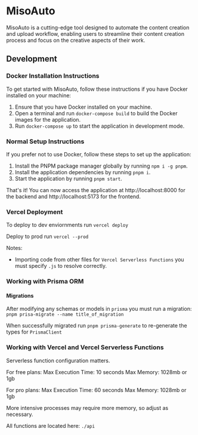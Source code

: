 # MisoAuto

MisoAuto is a cutting-edge tool designed to automate the content creation and upload workflow, enabling users to streamline their content creation process and focus on the creative aspects of their work.

## Development

### Docker Installation Instructions

To get started with MisoAuto, follow these instructions if you have Docker installed on your machine:

1. Ensure that you have Docker installed on your machine.
2. Open a terminal and run `docker-compose build` to build the Docker images for the application.
3. Run `docker-compose up` to start the application in development mode.

### Normal Setup Instructions

If you prefer not to use Docker, follow these steps to set up the application:

1. Install the PNPM package manager globally by running `npm i -g pnpm`.
2. Install the application dependencies by running `pnpm i`.
3. Start the application by running `pnpm start`.

That's it! You can now access the application at http://localhost:8000 for the backend and http://localhost:5173 for the frontend.

### Vercel Deployment

To deploy to dev enviornments run `vercel deploy`

Deploy to prod run `vercel --prod`

Notes:

- Importing code from other files for `Vercel Serverless Functions` you must specify `.js` to resolve correctly.

### Working with Prisma ORM

#### Migrations

After modifying any schemas or models in `prisma` you must run a migration: `pnpm prisa-migrate --name title_of_migration`

When successfully migrated run `pnpm prisma-generate` to re-generate the types for `PrismaClient`

### Working with Vercel and Vercel Serverless Functions

Serverless function configuration matters.

For free plans:
Max Execution Time: 10 seconds
Max Memory: 1028mb or 1gb

For pro plans:
Max Execution Time: 60 seconds
Max Memory: 1028mb or 1gb

More intensive processes may require more memory, so adjust as necessary.

All functions are located here: `./api`
